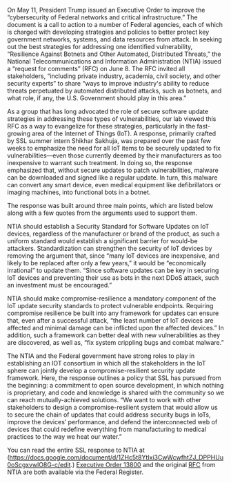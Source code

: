 On May 11, President Trump issued an Executive Order to improve the “cybersecurity of Federal networks and critical infrastructure.” The document is a call to action to a number of Federal agencies, each of which is charged with developing strategies and policies to better protect key government networks, systems, and data resources from attack. In seeking out the best strategies for addressing one identified vulnerability, “Resilience Against Botnets and Other Automated, Distributed Threats,” the National Telecommunications and Information Administration (NTIA) issued a “request for comments” (RFC) on June 8.  The RFC invited all stakeholders, “including private industry, academia, civil society, and other security experts”  to share “ways to improve industry's ability to reduce threats perpetuated by automated distributed attacks, such as botnets, and what role, if any, the U.S. Government should play in this area.”
 
As a group that has long advocated the role of secure software update strategies in addressing these types of vulnerabilities, our lab viewed this RFC as a way to evangelize for these strategies, particularly in the fast-growing area of the Internet of Things (IoT). A response, primarily crafted by SSL summer intern Shikhar Sakhuja, was prepared over the past few weeks to emphasize the need for all IoT items to be securely updated to fix vulnerabilities—even those currently deemed by their manufacturers as too inexpensive to warrant such treatment.  In doing so, the response emphasized that, without secure updates to patch vulnerabilities, malware can be downloaded and signed like a regular update. In turn, this malware can convert any smart device, even medical equipment like defibrillators or imaging machines, into functional bots in a botnet.
 
The response was built around three main points, which are listed below along with a few quotes from the arguments used to support them.
 
NTIA should establish a Security Standard for Software Updates on IoT devices, regardless of the manufacturer or brand of the product, as such a uniform standard would establish a significant barrier for would-be attackers.  Standardization can strengthen the security of IoT devices by removing the argument that, since “many IoT devices are inexpensive, and likely to be replaced after only a few years,” it would be “economically irrational” to update them.  “Since software updates can be key in securing IoT devices and preventing their use as bots in the next DDoS attack, such an investment must be encouraged.”
 
NTIA should make compromise-resilience a mandatory component of the IoT update security standards to protect vulnerable endpoints.  Requiring compromise resilience be built into any framework for updates  can ensure that, even after a successful attack, “the least number of IoT devices are affected and minimal damage can be inflicted upon the affected devices.” In addition, such a framework can better deal with new vulnerabilities as they are discovered, as well as, “fix system crippling bugs and combat malware.”
 
The NTIA and the Federal government have strong roles to play in establishing an IOT consortium in which all the stakeholders in the IoT sphere can jointly develop a compromise-resilient security update framework. Here, the response outlines a policy that SSL has pursued from the beginning: a commitment to open source development, in which nothing is proprietary, and code and knowledge is shared with the community so we can reach mutually-achieved solutions. “We want to work with other stakeholders to design a compromise-resilient system that would allow us to secure the chain of updates that could address security bugs in IoTs, improve the devices’ performance, and defend the interconnected web of devices that could redefine everything from manufacturing to medical practices to the way we heat our water.” 
 
You can read the entire SSL response to NTIA at (https://docs.google.com/document/d/1ZHc5t8YtIxi3CwWcwfhtZJ_DPPHUu0oScgxvwlO8G-c/edit.)  [Executive Order 13800](https://www.federalregister.gov/documents/2017/05/16/2017-10004/strengthening-the-cybersecurity-of-federal-networks-and-critical-infrastructure) and the original [RFC](https://www.ntia.doc.gov/federal-register-notice/2017/rfc-promoting-stakeholder-action-against-botnets-and-other-automated-threats) from NTIA are both available via the Federal Register.
